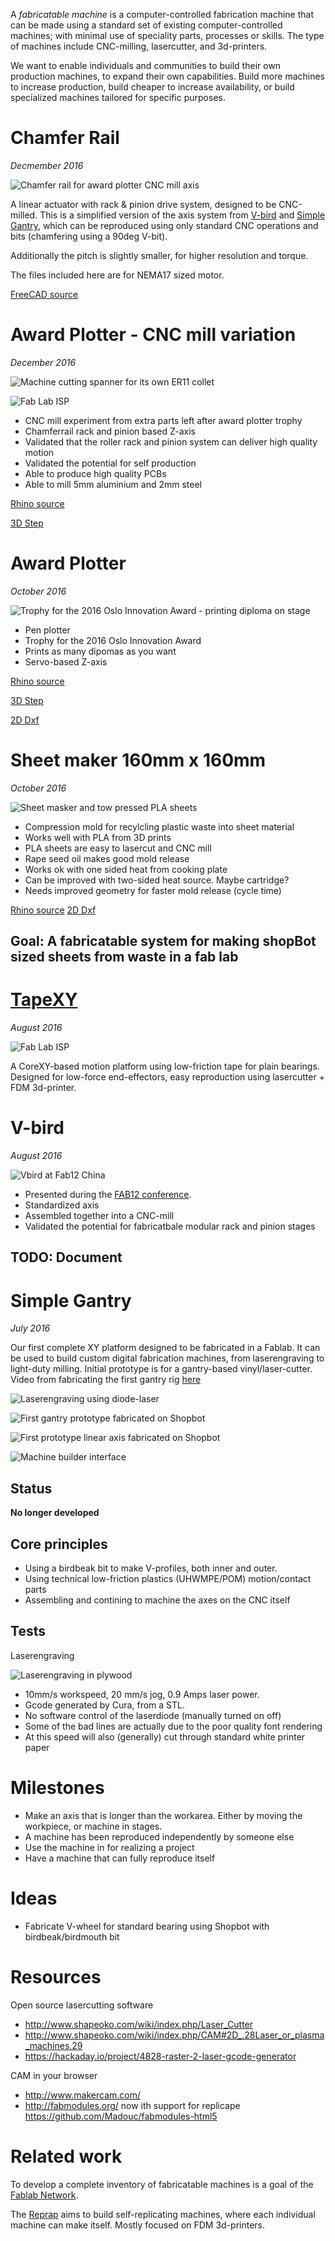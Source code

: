 
A *fabricatable machine* is a computer-controlled fabrication machine that can be made using a standard set of existing computer-controlled machines; with minimal use of speciality parts, processes or skills.
The type of machines include CNC-milling, lasercutter, and 3d-printers.

We want to enable individuals and communities to build their own production machines, to expand their own capabilities.
Build more machines to increase production, build cheaper to increase availability, or build specialized machines tailored for specific purposes.


# Chamfer Rail
*Decmember 2016*

![Chamfer rail for award plotter CNC mill axis](./award-plotter/img/20-first-chamfer-rail-complete.JPG)

A linear actuator with rack & pinion drive system, designed to be CNC-milled.
This is a simplified version of the axis system from [V-bird](#V-bird) and [Simple Gantry](#simple-gantry),
which can be reproduced using only standard CNC operations and bits (chamfering using a 90deg V-bit). 

Additionally the pitch is slightly smaller, for higher resolution and torque.

The files included here are for NEMA17 sized motor.

[FreeCAD source](./chamferrail/chamferrail.fcstd)



# Award Plotter - CNC mill variation
*December 2016*

![Machine cutting spanner for its own ER11 collet](./award-plotter/img/27-5mm-aluminium-cut-with-trochoidal-milling-strategy-at-5mm-pass-depth.JPG)

![Fab Lab ISP](./award-plotter/img/32FabISP-programmer-milled-with-0.4mm-bit-USB-for-scale.JPG)

* CNC mill experiment from extra parts left after award plotter trophy
* Chamferrail rack and pinion based Z-axis
* Validated that the roller rack and pinion system can deliver high quality motion
* Validated the potential for self production
* Able to produce high quality PCBs
* Able to mill 5mm aluminium and 2mm steel

[Rhino source](./award-plotter/320%20x%20160%20CNC%20mill%20version.3dm)

[3D Step](./award-plotter/320%20x%20160%20CNC%20mill%20version.stp)



# Award Plotter
*October 2016*

![Trophy for the 2016 Oslo Innovation Award - printing diploma on stage](./award-plotter/img/00Award-winners-with-the-crownprince-and-princess.JPG)

* Pen plotter
* Trophy for the 2016 Oslo Innovation Award
* Prints as many dipomas as you want
* Servo-based Z-axis

[Rhino source](./award-plotter/award-plotter.3dm)

[3D Step](./award-plotter/award-plotter-3D-STEP.stp)

[2D Dxf](./award-plotter/award-plotter-2D-DXF.dxf)


# Sheet maker 160mm x 160mm
*October 2016*

![Sheet masker and tow pressed PLA sheets](./sheet-maker/img/15-jig-and-test-pressing-pla.jpg)

* Compression mold for recylcling plastic waste into sheet material
* Works well with PLA from 3D prints
* PLA sheets are easy to lasercut and CNC mill
* Rape seed oil makes good mold release
* Works ok with one sided heat from cooking plate
* Can be improved with two-sided heat source. Maybe cartridge?
* Needs improved geometry for faster mold release (cycle time)

[Rhino source](./sheet-maker/sheet-maker.3dm)
[2D Dxf](./sheet-maker/export/mini%20sheet%20maker%20test%20-%20160mm%20x%20160mm%20-%20milling%20files%20for%2010mm%20aluminum.dxf)

## Goal: A fabricatable system for making shopBot sized sheets from waste in a fab lab



# [TapeXY](https://github.com/jonnor/tapecore/tree/master/README.md#tapexy)
*August 2016*

![Fab Lab ISP](https://raw.githubusercontent.com/jonnor/tapecore/master/doc/tapexy-second.jpg)

A CoreXY-based motion platform using low-friction tape for plain bearings.
Designed for low-force end-effectors, easy reproduction using lasercutter + FDM 3d-printer.



# V-bird
*August 2016*

![Vbird at Fab12 China](./simple-gantry/img/Vbird-at-fab12-china.JPG)

* Presented during the [FAB12 conference](http://fab12.fabevent.org/).
* Standardized axis
* Assembled together into a CNC-mill
* Validated the potential for fabricatbale modular rack and pinion stages

## TODO: Document



# Simple Gantry
*July 2016*

Our first complete XY platform designed to be fabricated in a Fablab.
It can be used to build custom digital fabrication machines, from laserengraving to light-duty milling.
Initial prototype is for a gantry-based vinyl/laser-cutter. Video from fabricating the first gantry rig [here](https://youtu.be/k9ujdUikcWI)

![Laserengraving using diode-laser](./simple-gantry/img/laserengraving.jpg)

![First gantry prototype fabricated on Shopbot](./simple-gantry/img/simple%20gantry%20640%20x%20320%20test.JPG)

![First prototype linear axis fabricated on Shopbot](./simple-gantry/img/simplegantry-firstaxis.jpg)

![Machine builder interface](./simple-gantry/img/machine%20builder%20interface%20-%20simple%20gantry%20640%20x%20320.png)

## Status

**No longer developed**

## Core principles

* Using a birdbeak bit to make V-profiles, both inner and outer.
* Using technical low-friction plastics (UHWMPE/POM) motion/contact parts
* Assembling and contining to machine the axes on the CNC itself


## Tests

Laserengraving

![Laserengraving in plywood](./simple-gantry/img/laserengraving-helloworld.jpg)

* 10mm/s workspeed, 20 mm/s jog, 0.9 Amps laser power.
* Gcode generated by Cura, from a STL.
* No software control of the laserdiode (manually turned on off)
* Some of the bad lines are actually due to the poor quality font rendering
* At this speed will also (generally) cut through standard white printer paper


# Milestones

* Make an axis that is longer than the workarea.
Either by moving the workpiece, or machine in stages.
* A machine has been reproduced independently by someone else
* Use the machine in for realizing a project
* Have a machine that can fully reproduce itself

# Ideas

* Fabricate V-wheel for standard bearing using Shopbot with birdbeak/birdmouth bit

# Resources

Open source lasercutting software

* http://www.shapeoko.com/wiki/index.php/Laser_Cutter
* http://www.shapeoko.com/wiki/index.php/CAM#2D_.28Laser_or_plasma_machines.29
* https://hackaday.io/project/4828-raster-2-laser-gcode-generator

CAM in your browser

* http://www.makercam.com/
* http://fabmodules.org/ now ith support for replicape https://github.com/Madouc/fabmodules-html5

# Related work

To develop a complete inventory of fabricatable machines is a goal of the [Fablab Network](http://fablabs.io/).

The [Reprap](http://reprap.org/) aims to build self-replicating machines, where each individual machine can make itself.
Mostly focused on FDM 3d-printers.

